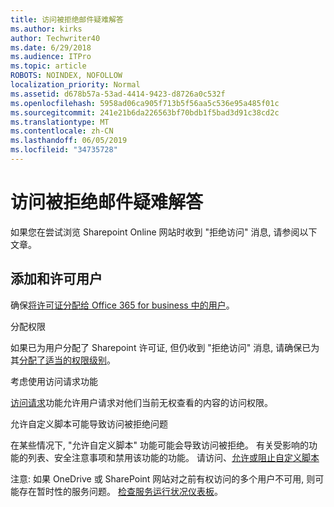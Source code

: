 ```yaml
---
title: 访问被拒绝邮件疑难解答
ms.author: kirks
author: Techwriter40
ms.date: 6/29/2018
ms.audience: ITPro
ms.topic: article
ROBOTS: NOINDEX, NOFOLLOW
localization_priority: Normal
ms.assetid: d678b57a-53ad-4414-9423-d8726a0c532f
ms.openlocfilehash: 5958ad06ca905f713b5f56aa5c536e95a485f01c
ms.sourcegitcommit: 241e21b6da226563bf70bdb1f5bad3d91c38cd2c
ms.translationtype: MT
ms.contentlocale: zh-CN
ms.lasthandoff: 06/05/2019
ms.locfileid: "34735728"
---
```

# <a name="troubleshoot-access-denied-messages"></a>访问被拒绝邮件疑难解答

如果您在尝试浏览 Sharepoint Online 网站时收到 "拒绝访问" 消息, 请参阅以下文章。

## <a name="add-and-license-the-user"></a>添加和许可用户

确保[将许可证分配给 Office 365 for business 中的用户](https://docs.microsoft.com/en-us/office365/admin/subscriptions-and-billing/assign-licenses-to-users?view=o365-worldwide&amp;tabs=One)。

分配权限

如果已为用户分配了 Sharepoint 许可证, 但仍收到 "拒绝访问" 消息, 请确保已为其[分配了适当的权限级别](https://docs.microsoft.com/en-us/sharepoint/understanding-permission-levels)。

考虑使用访问请求功能

[访问请求](https://support.office.com/en-us/article/Set-up-and-manage-access-requests-94B26E0B-2822-49D4-929A-8455698654B3)功能允许用户请求对他们当前无权查看的内容的访问权限。 

允许自定义脚本可能导致访问被拒绝问题

在某些情况下, "允许自定义脚本" 功能可能会导致访问被拒绝。 有关受影响的功能的列表、安全注意事项和禁用该功能的功能。 请访问、[允许或阻止自定义脚本](https://docs.microsoft.com/en-us/sharepoint/allow-or-prevent-custom-script)

注意: 如果 OneDrive 或 SharePoint 网站对之前有权访问的多个用户不可用, 则可能存在暂时性的服务问题。 [检查服务运行状况仪表板](https://portal.office.com/adminportal/home#/servicehealth)。


  

